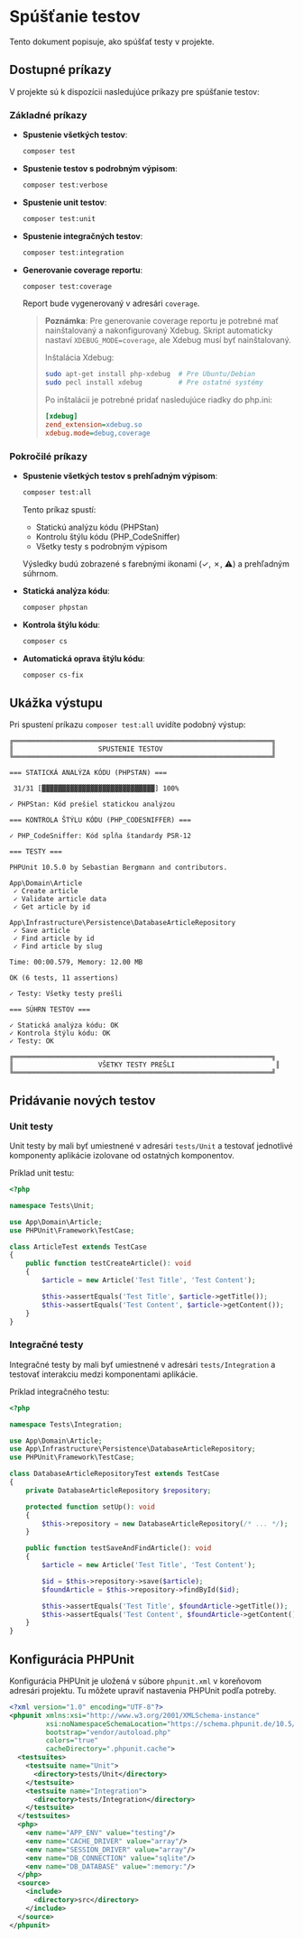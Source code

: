 # Spúšťanie testov

Tento dokument popisuje, ako spúšťať testy v projekte.

## Dostupné príkazy

V projekte sú k dispozícii nasledujúce príkazy pre spúšťanie testov:

### Základné príkazy

- **Spustenie všetkých testov**:
  ```bash
  composer test
  ```

- **Spustenie testov s podrobným výpisom**:
  ```bash
  composer test:verbose
  ```

- **Spustenie unit testov**:
  ```bash
  composer test:unit
  ```

- **Spustenie integračných testov**:
  ```bash
  composer test:integration
  ```

- **Generovanie coverage reportu**:
  ```bash
  composer test:coverage
  ```
  Report bude vygenerovaný v adresári `coverage`.

  > **Poznámka**: Pre generovanie coverage reportu je potrebné mať nainštalovaný a nakonfigurovaný Xdebug.
  > Skript automaticky nastaví `XDEBUG_MODE=coverage`, ale Xdebug musí byť nainštalovaný.
  >
  > Inštalácia Xdebug:
  > ```bash
  > sudo apt-get install php-xdebug  # Pre Ubuntu/Debian
  > sudo pecl install xdebug         # Pre ostatné systémy
  > ```
  >
  > Po inštalácii je potrebné pridať nasledujúce riadky do php.ini:
  > ```ini
  > [xdebug]
  > zend_extension=xdebug.so
  > xdebug.mode=debug,coverage
  > ```

### Pokročilé príkazy

- **Spustenie všetkých testov s prehľadným výpisom**:
  ```bash
  composer test:all
  ```
  Tento príkaz spustí:
  - Statickú analýzu kódu (PHPStan)
  - Kontrolu štýlu kódu (PHP_CodeSniffer)
  - Všetky testy s podrobným výpisom

  Výsledky budú zobrazené s farebnými ikonami (✓, ✗, ⚠) a prehľadným súhrnom.

- **Statická analýza kódu**:
  ```bash
  composer phpstan
  ```

- **Kontrola štýlu kódu**:
  ```bash
  composer cs
  ```

- **Automatická oprava štýlu kódu**:
  ```bash
  composer cs-fix
  ```

## Ukážka výstupu

Pri spustení príkazu `composer test:all` uvidíte podobný výstup:

```
╔════════════════════════════════════════════════════════════════╗
║                     SPUSTENIE TESTOV                           ║
╚════════════════════════════════════════════════════════════════╝

=== STATICKÁ ANALÝZA KÓDU (PHPSTAN) ===

 31/31 [▓▓▓▓▓▓▓▓▓▓▓▓▓▓▓▓▓▓▓▓▓▓▓▓▓▓▓▓] 100%

✓ PHPStan: Kód prešiel statickou analýzou

=== KONTROLA ŠTÝLU KÓDU (PHP_CODESNIFFER) ===

✓ PHP_CodeSniffer: Kód spĺňa štandardy PSR-12

=== TESTY ===

PHPUnit 10.5.0 by Sebastian Bergmann and contributors.

App\Domain\Article
 ✓ Create article
 ✓ Validate article data
 ✓ Get article by id

App\Infrastructure\Persistence\DatabaseArticleRepository
 ✓ Save article
 ✓ Find article by id
 ✓ Find article by slug

Time: 00:00.579, Memory: 12.00 MB

OK (6 tests, 11 assertions)

✓ Testy: Všetky testy prešli

=== SÚHRN TESTOV ===

✓ Statická analýza kódu: OK
✓ Kontrola štýlu kódu: OK
✓ Testy: OK

╔════════════════════════════════════════════════════════════════╗
║                     VŠETKY TESTY PREŠLI                         ║
╚════════════════════════════════════════════════════════════════╝
```

## Pridávanie nových testov

### Unit testy

Unit testy by mali byť umiestnené v adresári `tests/Unit` a testovať jednotlivé komponenty aplikácie izolovane od ostatných komponentov.

Príklad unit testu:

```php
<?php

namespace Tests\Unit;

use App\Domain\Article;
use PHPUnit\Framework\TestCase;

class ArticleTest extends TestCase
{
    public function testCreateArticle(): void
    {
        $article = new Article('Test Title', 'Test Content');

        $this->assertEquals('Test Title', $article->getTitle());
        $this->assertEquals('Test Content', $article->getContent());
    }
}
```

### Integračné testy

Integračné testy by mali byť umiestnené v adresári `tests/Integration` a testovať interakciu medzi komponentami aplikácie.

Príklad integračného testu:

```php
<?php

namespace Tests\Integration;

use App\Domain\Article;
use App\Infrastructure\Persistence\DatabaseArticleRepository;
use PHPUnit\Framework\TestCase;

class DatabaseArticleRepositoryTest extends TestCase
{
    private DatabaseArticleRepository $repository;

    protected function setUp(): void
    {
        $this->repository = new DatabaseArticleRepository(/* ... */);
    }

    public function testSaveAndFindArticle(): void
    {
        $article = new Article('Test Title', 'Test Content');

        $id = $this->repository->save($article);
        $foundArticle = $this->repository->findById($id);

        $this->assertEquals('Test Title', $foundArticle->getTitle());
        $this->assertEquals('Test Content', $foundArticle->getContent());
    }
}
```

## Konfigurácia PHPUnit

Konfigurácia PHPUnit je uložená v súbore `phpunit.xml` v koreňovom adresári projektu. Tu môžete upraviť nastavenia PHPUnit podľa potreby.

```xml
<?xml version="1.0" encoding="UTF-8"?>
<phpunit xmlns:xsi="http://www.w3.org/2001/XMLSchema-instance"
         xsi:noNamespaceSchemaLocation="https://schema.phpunit.de/10.5/phpunit.xsd"
         bootstrap="vendor/autoload.php"
         colors="true"
         cacheDirectory=".phpunit.cache">
  <testsuites>
    <testsuite name="Unit">
      <directory>tests/Unit</directory>
    </testsuite>
    <testsuite name="Integration">
      <directory>tests/Integration</directory>
    </testsuite>
  </testsuites>
  <php>
    <env name="APP_ENV" value="testing"/>
    <env name="CACHE_DRIVER" value="array"/>
    <env name="SESSION_DRIVER" value="array"/>
    <env name="DB_CONNECTION" value="sqlite"/>
    <env name="DB_DATABASE" value=":memory:"/>
  </php>
  <source>
    <include>
      <directory>src</directory>
    </include>
  </source>
</phpunit>
```
